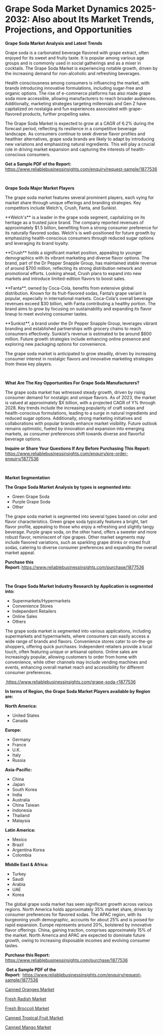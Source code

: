 <p><h1>Grape Soda Market Dynamics 2025-2032: Also about Its Market Trends, Projections, and Opportunities</h1></p><p><strong>Grape Soda Market Analysis and Latest Trends</strong></p>
<p><p>Grape soda is a carbonated beverage flavored with grape extract, often enjoyed for its sweet and fruity taste. It is popular among various age groups and is commonly used in social gatherings and as a mixer in cocktails. The Grape Soda Market is experiencing notable growth, driven by the increasing demand for non-alcoholic and refreshing beverages. </p><p>Health consciousness among consumers is influencing the market, with brands introducing innovative formulations, including sugar-free and organic options. The rise of e-commerce platforms has also made grape soda more accessible, allowing manufacturers to reach broader audiences. Additionally, marketing strategies targeting millennials and Gen Z have capitalized on nostalgia and fun experiences associated with grape-flavored products, further propelling sales.</p><p>The Grape Soda Market is expected to grow at a CAGR of 6.2% during the forecast period, reflecting its resilience in a competitive beverage landscape. As consumers continue to seek diverse flavor profiles and healthier alternatives, grape soda brands are likely to adapt by introducing new variations and emphasizing natural ingredients. This will play a crucial role in driving market expansion and capturing the interests of health-conscious consumers.</p></p>
<p><strong>Get a Sample PDF of the Report:&nbsp;</strong> <a href="https://www.reliablebusinessinsights.com/enquiry/request-sample/1877536?utm_campaign=115&utm_medium=2&utm_source=Github&utm_content=ia&utm_term=14022025&utm_id=grape-soda">https://www.reliablebusinessinsights.com/enquiry/request-sample/1877536</a></p>
<p>&nbsp;</p>
<p><strong>Grape Soda Major Market Players</strong></p>
<p><p>The grape soda market features several prominent players, each vying for market share through unique offerings and branding strategies. Key competitors include Welch's, Crush, Fanta, and Sunkist. </p><p>**Welch's** is a leader in the grape soda segment, capitalizing on its heritage as a trusted juice brand. The company reported revenues of approximately $1.5 billion, benefiting from a strong consumer preference for its naturally flavored sodas. Welch's is well-positioned for future growth by emphasizing health-conscious consumers through reduced sugar options and leveraging its brand loyalty.</p><p>**Crush** holds a significant market position, appealing to younger demographics with its vibrant marketing and diverse flavor options. The brand, part of the Dr Pepper Snapple Group, has maintained stable revenue of around $700 million, reflecting its strong distribution network and promotional efforts. Looking ahead, Crush plans to expand into new markets and introduce limited-edition flavors to boost sales.</p><p>**Fanta**, owned by Coca-Cola, benefits from extensive global distribution. Known for its fruit-flavored sodas, Fanta’s grape variant is popular, especially in international markets. Coca-Cola's overall beverage revenues exceed $30 billion, with Fanta contributing a healthy portion. The brand aims to grow by focusing on sustainability and expanding its flavor lineup to meet evolving consumer tastes.</p><p>**Sunkist**, a brand under the Dr Pepper Snapple Group, leverages vibrant branding and established partnerships with grocery chains to reach consumers effectively. Sunkist's revenue is estimated to be around $600 million. Future growth strategies include enhancing online presence and exploring new packaging options for convenience.</p><p>The grape soda market is anticipated to grow steadily, driven by increasing consumer interest in nostalgic flavors and innovative marketing strategies from these key players.</p></p>
<p>&nbsp;</p>
<p><strong>What Are The Key Opportunities For Grape Soda Manufacturers?</strong></p>
<p><p>The grape soda market has witnessed steady growth, driven by rising consumer demand for nostalgic and unique flavors. As of 2023, the market is valued at approximately $X billion, with a projected CAGR of Y% through 2028. Key trends include the increasing popularity of craft sodas and health-conscious formulations, leading to a surge in natural ingredients and reduced sugar options. Additionally, strong marketing initiatives and collaborations with popular brands enhance market visibility. Future outlook remains optimistic, fueled by innovation and expansion into emerging markets, as consumer preferences shift towards diverse and flavorful beverage options.</p></p>
<p><strong>Inquire or Share Your Questions If Any Before Purchasing This Report:</strong> <a href="https://www.reliablebusinessinsights.com/enquiry/pre-order-enquiry/1877536?utm_campaign=115&utm_medium=2&utm_source=Github&utm_content=ia&utm_term=14022025&utm_id=grape-soda">https://www.reliablebusinessinsights.com/enquiry/pre-order-enquiry/1877536</a></p>
<p>&nbsp;</p>
<p><strong>Market Segmentation</strong></p>
<p><strong>The Grape Soda Market Analysis by types is segmented into:</strong></p>
<p><ul><li>Green Grape Soda</li><li>Purple Grape Soda</li><li>Other</li></ul></p>
<p><p>The grape soda market is segmented into several types based on color and flavor characteristics. Green grape soda typically features a bright, tart flavor profile, appealing to those who enjoy a refreshing and slightly tangy beverage. Purple grape soda, on the other hand, offers a sweeter and more robust flavor, reminiscent of ripe grapes. Other market segments may include flavored variations, such as sparkling grape drinks or mixed fruit sodas, catering to diverse consumer preferences and expanding the overall market appeal.</p></p>
<p><strong>Purchase this Report:&nbsp;</strong><a href="https://www.reliablebusinessinsights.com/purchase/1877536?utm_campaign=115&utm_medium=2&utm_source=Github&utm_content=ia&utm_term=14022025&utm_id=grape-soda">https://www.reliablebusinessinsights.com/purchase/1877536</a></p>
<p>&nbsp;</p>
<p><strong>The Grape Soda Market Industry Research by Application is segmented into:</strong></p>
<p><ul><li>Supermarkets/Hypermarkets</li><li>Convenience Stores</li><li>Independent Retailers</li><li>Online Sales</li><li>Others</li></ul></p>
<p><p>The grape soda market is segmented into various applications, including supermarkets and hypermarkets, where consumers can easily access a wide range of brands and flavors. Convenience stores cater to on-the-go shoppers, offering quick purchases. Independent retailers provide a local touch, often featuring unique or artisanal options. Online sales are increasingly popular, allowing customers to order from home with convenience, while other channels may include vending machines and events, enhancing overall market reach and accessibility for different consumer preferences.</p></p>
<p><a href="https://www.reliablebusinessinsights.com/grape-soda-r1877536?utm_campaign=115&utm_medium=2&utm_source=Github&utm_content=ia&utm_term=14022025&utm_id=grape-soda">&nbsp;https://www.reliablebusinessinsights.com/grape-soda-r1877536</a></p>
<p><strong>In terms of Region, the Grape Soda Market Players available by Region are:</strong></p>
<p>
    <p> <strong> North America: </strong>
        <ul>
            <li>United States</li>
            <li>Canada</li>
        </ul>
        </p> 
    <p> <strong> Europe: </strong>
        <ul>
            <li>Germany</li>
            <li>France</li>
            <li>U.K.</li>
            <li>Italy</li>
            <li>Russia</li>
        </ul>
        </p> 
    <p> <strong> Asia-Pacific: </strong>
        <ul>
            <li>China</li>
            <li>Japan</li>
            <li>South Korea</li>
            <li>India</li>
            <li>Australia</li>
            <li>China Taiwan</li>
            <li>Indonesia</li>
            <li>Thailand</li>
            <li>Malaysia</li>
        </ul>
        </p> 
    <p> <strong> Latin America: </strong>
        <ul>
            <li>Mexico</li>
            <li>Brazil</li>
            <li>Argentina Korea</li>
            <li>Colombia</li>
        </ul>
        </p> 
    <p> <strong> Middle East & Africa: </strong>
        <ul>
            <li>Turkey</li>
            <li>Saudi</li>
            <li>Arabia</li>
            <li>UAE</li>
            <li>Korea</li>
        </ul>
    </p>
    </p>
<p><p>The global grape soda market has seen significant growth across various regions. North America holds approximately 35% market share, driven by consumer preferences for flavored sodas. The APAC region, with its burgeoning youth demographic, accounts for about 25% and is poised for rapid expansion. Europe represents around 20%, bolstered by innovative flavor offerings. China, gaining traction, comprises approximately 15% of the market. North America and APAC are expected to dominate future growth, owing to increasing disposable incomes and evolving consumer tastes.</p></p>
<p><strong>Purchase this Report: </strong><a href="https://www.reliablebusinessinsights.com/purchase/1877536?utm_campaign=115&utm_medium=2&utm_source=Github&utm_content=ia&utm_term=14022025&utm_id=grape-soda">https://www.reliablebusinessinsights.com/purchase/1877536</a></p>
<p>&nbsp;<strong>Get a Sample PDF of the Report:&nbsp;&nbsp;</strong><a href="https://www.reliablebusinessinsights.com/enquiry/request-sample/1877536?utm_campaign=115&utm_medium=2&utm_source=Github&utm_content=ia&utm_term=14022025&utm_id=grape-soda">https://www.reliablebusinessinsights.com/enquiry/request-sample/1877536</a></p>
<p><strong></strong></p>
<p><p><a href="https://github.com/azorrotutus/Market-Research-Report-List-1/blob/main/canned-oranges-market.md?utm_campaign=115&utm_medium=2&utm_source=Github&utm_content=ia&utm_term=14022025&utm_id=grape-soda">Canned Oranges Market</a></p><p><a href="https://github.com/lynlynyusay/Market-Research-Report-List-1/blob/main/fresh-radish-market.md?utm_campaign=115&utm_medium=2&utm_source=Github&utm_content=ia&utm_term=14022025&utm_id=grape-soda">Fresh Radish Market</a></p><p><a href="https://github.com/spoorsusama/Market-Research-Report-List-1/blob/main/fresh-broccoli-market.md?utm_campaign=115&utm_medium=2&utm_source=Github&utm_content=ia&utm_term=14022025&utm_id=grape-soda">Fresh Broccoli Market</a></p><p><a href="https://github.com/tandiapannas/Market-Research-Report-List-1/blob/main/canned-tropical-fruit-market.md?utm_campaign=115&utm_medium=2&utm_source=Github&utm_content=ia&utm_term=14022025&utm_id=grape-soda">Canned Tropical Fruit Market</a></p><p><a href="https://github.com/achuoheatly/Market-Research-Report-List-1/blob/main/canned-mango-market.md?utm_campaign=115&utm_medium=2&utm_source=Github&utm_content=ia&utm_term=14022025&utm_id=grape-soda">Canned Mango Market</a></p></p>